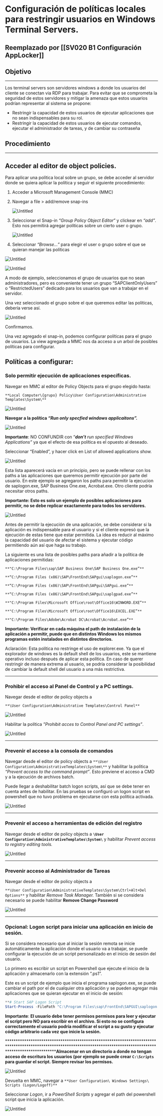 # Configuración de políticas locales para restringir usuarios en Windows Terminal Servers.


## Reemplazado por [[SV020 B1 Configuración AppLocker]]

## Objetivo

---

Los terminal servers son servidores windows a donde los usuarios del cliente se conectan via RDP para trabajar. Para evitar que se comprometa la seguridad de estos servidores y mitigar la amenaza que estos usuarios podrían representar al sistema se propone:

- Restringir la capacidad de estos usuarios de ejecutar aplicaciones que no sean indispensables para su rol.
- Restringir la capacidad de estos usuarios de ejecutar comandos, ejecutar el administrador de tareas, y de cambiar su contraseña

## **Procedimiento**

---

## Acceder al editor de object policies.

Para aplicar una política local sobre un grupo, se debe acceder al servidor donde se quiera aplicar la política y seguir el siguiente procedimiento:

1. Acceder a Microsoft Management Console (MMC)
2. Navegar a file > add/remove snap-ins 
    
    ![Untitled](Teknos/SAP%20B1/IMG%20Configuración%20de%20políticas%20locales%20para/Untitled.png)
    

1. Seleccionar el Snap-in *“Group Policy Object Editor*” y clickear en *“add”*. Esto nos permitirá agregar políticas sobre un cierto user o grupo.
    
    ![Untitled](Teknos/SAP%20B1/IMG%20Configuración%20de%20políticas%20locales%20para/Untitled%201.png)
    
2. Seleccionar *“Browse…”* para elegir el user o grupo sobre el que se quieran manejar las políticas

![Untitled](Teknos/SAP%20B1/IMG%20Configuración%20de%20políticas%20locales%20para/Untitled%202.png)

![Untitled](Teknos/SAP%20B1/IMG%20Configuración%20de%20políticas%20locales%20para/Untitled%203.png)

A modo de ejemplo, seleccionamos el grupo de usuarios que no sean administradores, pero es conveniente tener un grupo “SAPClientOnlyUsers” o “RestrictedUsers” dedicado para los usuarios que van a trabajar en el servidor.

Una vez seleccionado el grupo sobre el que queremos editar las politicas, debería verse así. 

![Untitled](Teknos/SAP%20B1/IMG%20Configuración%20de%20políticas%20locales%20para/Untitled%204.png)

Confirmamos.

Una vez agregado el snap-in, podemos configurar políticas para el grupo de usuarios. La view agregada a MMC nos da acceso a un arbol de posibles políticas para configurar.

## Políticas a configurar:

### **Solo permitir ejecución de aplicaciones específicas.**

Navegar en MMC al editor de Policy Objects para el grupo elegido hasta:

 `**Local Computer\{grupo} Policy\User Configuration\Administrative Templates\System\**` 

![Untitled](Teknos/SAP%20B1/IMG%20Configuración%20de%20políticas%20locales%20para/Untitled%205.png)

**Navegar a la política *“Run only specfied windows applicaitons”.***

![Untitled](Teknos/SAP%20B1/IMG%20Configuración%20de%20políticas%20locales%20para/Untitled%206.png)

******************Importante******************: NO CONFUNDIR con “***don’t** run specified Windows Applications”* ya que el efecto de esa política es el opuesto al deseado.

Seleccionar “Enabled”, y hacer click en List of allowed applications *show.*

![Untitled](Teknos/SAP%20B1/IMG%20Configuración%20de%20políticas%20locales%20para/Untitled%207.png)

Esta lista aparecerá vacía en un principio, pero se puede rellenar con los paths a las aplicaciones que queremos permitir ejecución por parte del usuario. En este ejemplo se agregaron los paths para permitir la ejecucion de saplogon.exe, SAP Business One.exe, Acrobat.exe. Otro cliente podría necesitar otros paths.

********************Importante: Esto es solo un ejemplo de posibles aplicaciones para permitir, no se debe replicar exactamente para todos los servidores.********************

![Untitled](Teknos/SAP%20B1/IMG%20Configuración%20de%20políticas%20locales%20para/Untitled%208.png)

Antes de permitir la ejecución de una aplicación, se debe considerar si la aplicación es indispensable para el usuario y si el cliente expresó que la ejecución de estas tiene que estar permitida. La idea es reducir al máximo la capacidad del usuario de afectar el sistema y ejecutar código permitiendo aún así que haga su trabajo.

La siguiente es una lista de posibles paths para añadir a la política de aplicaciones permitidas: 

`**"C:\Program Files\sap\SAP Business One\SAP Business One.exe”**`

`**“C:\Program Files (x86)\SAP\FrontEnd\SAPgui\saplogon.exe”**`

`**“C:\Program Files (x86)\SAP\FrontEnd\SAPgui\SAPgui.exe”**`

`**“C:\Program Files (x86)\SAP\FrontEnd\SAPgui\saplgpad.exe”**`

`**"C:\Program Files\Microsoft Office\root\Office16\WINWORD.EXE”**`

`**"C:\Program Files\Microsoft Office\root\Office16\EXCEL.EXE”**`

`**"C:\Program Files\Adobe\Acrobat DC\Acrobat\Acrobat.exe”**`

**********************Importante: Verificar en cada máquina el path de instalación de la aplicación a permitir, puede que en distintos Windows los mismos programas estén instalados en distintos directorios.********************** 

Aclaración: Esta política no restringe el uso de explorer.exe. Ya que el explorador de windows es la default shell de los usuarios, este se mantiene operativo incluso después de aplicar esta política. En caso de querer restringir de manera extrema al usuario, se podría considerar la posibilidad de cambiar la default shell del usuario a una más restrictiva.

---

### Prohibir el acceso al Panel de Control y a PC settings.

Navegar desde el editor de policy objects a 

 `**\User Configuration\Administrative Templates\Control Panel**`

![Untitled](Teknos/SAP%20B1/IMG%20Configuración%20de%20políticas%20locales%20para/Untitled%209.png)

Habilitar la política *”Prohibit acces to Control Panel and PC settings”*.

![Untitled](Untitled%2010.png)

---

### Prevenir el acceso a la consola de comandos

Navegar desde el editor de policy objects a  `**\User Configuration\AdministrativeTemplates\System\**` y habilitar la política *“Prevent access to the command prompt”*. Esto previene el acceso a CMD y a la ejecución de archivos batch.

Puede llegar a deshabilitar batch logon scripts, así que se debe tener en cuenta antes de habilitar. En las pruebas se configuró un logon script en powershell que no tuvo problema en ejecutarse con esta política activada. 

![Untitled](Untitled%2011.png)

---

### Prevenir el acceso a herramientas de edición del registro

Navegar desde el editor de policy objects a  **`\User Configuration\AdministrativeTemplates\System\`** y habilitar *Prevent access to registry editing tools.*

![Untitled](Untitled%2012.png)

---

### Prevenir acceso al Administrador de Tareas

Navegar desde el editor de policy objects a 

`**\User Configuration\AdministrativeTemplates\System\Ctrl+Alt+Del Options**` y habilitar *Remove Task Manager.* También si se considera necesario se puede habilitar **********************Remove Change Password**********************

![Untitled](Untitled%2013.png)

---

### Opcional: Logon script para iniciar una aplicación en inicio de sesión.

Si se considera necesario que al iniciar la sesión remota se inicie automáticamente la aplicación donde el usuario va a trabajar, se puede configurar la ejecución de un script personalizado en el inicio de sesión del usuario. 

Lo primero es escribir un script en Powershell que ejecute el inicio de la aplicación y almacenarlo con la extensión “.ps1”.

Este es un script de ejemplo que inicia el programa saplogon.exe, se puede cambiar el path por el de cualquier otra aplicación y se pueden agregar más aplicaciones que se quieran ejecutar en el inicio de sesión:

```powershell
**# Start SAP Logon Script
Start-Process -FilePath "C:\Program Files\sap\FrontEnd\SAPGUI\saplogon.exe" -NoNewWindow**
```

********Importante********: ************************************************************************************************************************************************************************El usuario debe tener permisos permisos para leer y ejecutar el script  pero NO para escribir en el archivo. Si esto no se configura correctamente el usuario podría modificar el script a su gusto y ejecutar código arbitrario cada vez que inicie la sesión.************************************************************************************************************************************************************************

************************************************************************************************************************************************************************Almacenar en un directorio a donde no tengan acceso de escritura los usuarios (por ejemplo se puede crear `C:\Scripts` para guardar el script. Siempre revisar los permisos.**

![Untitled](Untitled%2014.png)

Devuelta en MMC, navegar a `**User Configuration\ Windows Settings\ Scripts (Logon/Logoff)**`

Seleccionar *Logon*, ir a *PowerShell Scripts* y agregar el path del powershell script que inicia la aplicación.

![Untitled](Untitled%2015.png)